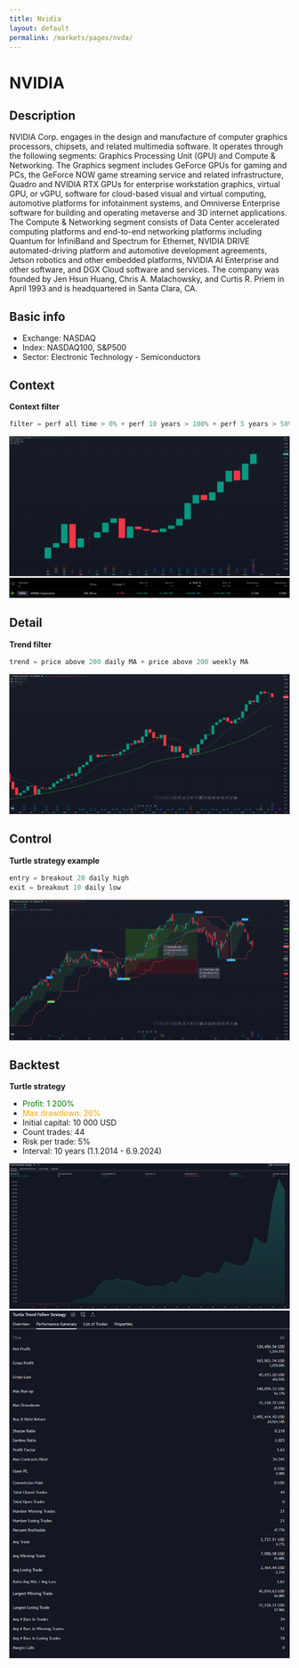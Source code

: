 ```yaml
---
title: Nvidia
layout: default
permalink: /markets/pages/nvda/
---
```


# NVIDIA

## Description
NVIDIA Corp. engages in the design and manufacture of computer graphics processors, chipsets, and related multimedia software. It operates through the following segments: Graphics Processing Unit (GPU) and Compute & Networking. The Graphics segment includes GeForce GPUs for gaming and PCs, the GeForce NOW game streaming service and related infrastructure, Quadro and NVIDIA RTX GPUs for enterprise workstation graphics, virtual GPU, or vGPU, software for cloud-based visual and virtual computing, automotive platforms for infotainment systems, and Omniverse Enterprise software for building and operating metaverse and 3D internet applications. The Compute & Networking segment consists of Data Center accelerated computing platforms and end-to-end networking platforms including Quantum for InfiniBand and Spectrum for Ethernet, NVIDIA DRIVE automated-driving platform and automotive development agreements, Jetson robotics and other embedded platforms, NVIDIA AI Enterprise and other software, and DGX Cloud software and services. The company was founded by Jen Hsun Huang, Chris A. Malachowsky, and Curtis R. Priem in April 1993 and is headquartered in Santa Clara, CA.

## Basic info
* Exchange: NASDAQ 
* Index: NASDAQ100, S&P500
* Sector: Electronic Technology - Semiconductors

## Context
**Context filter**
```c#
filter = perf all time > 0% + perf 10 years > 100% + perf 5 years > 50% and perf yearly > 10% 
```

<img src="../../../assets/images/markets/nvda/nvda_context.png" class="img-fluid">

<img src="../../../assets/images/markets/nvda/nvda_performance.png" class="img-fluid">



## Detail
**Trend filter**
```c#
trend = price above 200 daily MA + price above 200 weekly MA
```
<img src="../../../assets/images/markets/nvda/nvda_detail.png" class="img-fluid">


## Control
**Turtle strategy example**
```c#
entry = breakout 20 daily high
exit = breakout 10 daily low
```

<img src="../../../assets/images/markets/nvda/nvda_control.png" class="img-fluid">

## Backtest
**Turtle strategy**
* <span style="color:green"> Profit: 1 200%  </span>
* <span style="color:orange"> Max drawdown: 26%  </span>
* Initial capital: 10 000 USD
* Count trades: 44
* Risk per trade: 5%
* Interval: 10 years (1.1.2014 - 6.9.2024)

<img src="../../../assets/images/markets/nvda/nvda_turtle_equity.png" class="img-fluid">

<img src="../../../assets/images/markets/nvda/nvda_turtle_statistic.png" class="img-fluid">

